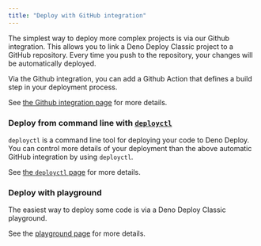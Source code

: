 ```yaml
---
title: "Deploy with GitHub integration"
---
```


The simplest way to deploy more complex projects is via our Github integration.
This allows you to link a Deno Deploy Classic project to a GitHub repository.
Every time you push to the repository, your changes will be automatically
deployed.

Via the Github integration, you can add a Github Action that defines a build
step in your deployment process.

See [the Github integration page](ci_github) for more details.

### Deploy from command line with [`deployctl`](./deployctl.md)

`deployctl` is a command line tool for deploying your code to Deno Deploy. You
can control more details of your deployment than the above automatic GitHub
integration by using `deployctl`.

See [the `deployctl` page](./deployctl.md) for more details.

### Deploy with playground

The easiest way to deploy some code is via a Deno Deploy Classic playground.

See the [playground page](playgrounds) for more details.
